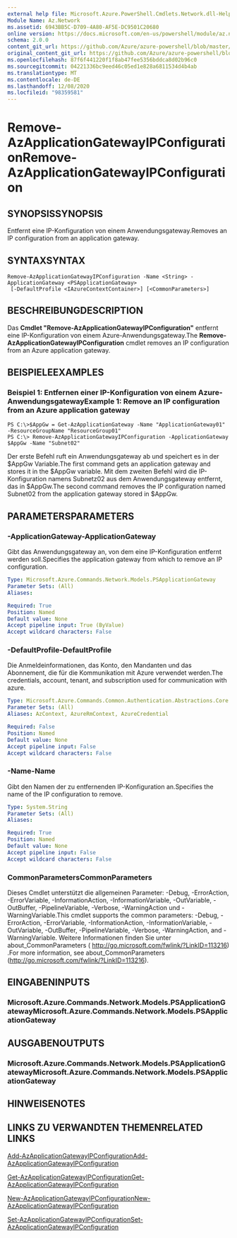 ```yaml
---
external help file: Microsoft.Azure.PowerShell.Cmdlets.Network.dll-Help.xml
Module Name: Az.Network
ms.assetid: 6943BB5C-D709-4A80-AF5E-DC9501C20680
online version: https://docs.microsoft.com/en-us/powershell/module/az.network/remove-azapplicationgatewayipconfiguration
schema: 2.0.0
content_git_url: https://github.com/Azure/azure-powershell/blob/master/src/Network/Network/help/Remove-AzApplicationGatewayIPConfiguration.md
original_content_git_url: https://github.com/Azure/azure-powershell/blob/master/src/Network/Network/help/Remove-AzApplicationGatewayIPConfiguration.md
ms.openlocfilehash: 87f6f441220f1f8ab47fee5356bddca8d02b96c0
ms.sourcegitcommit: 04221336bc9eed46c05ed1e828a6811534d4b4ab
ms.translationtype: MT
ms.contentlocale: de-DE
ms.lasthandoff: 12/08/2020
ms.locfileid: "98359581"
---
```

# <span data-ttu-id="4a18a-101">Remove-AzApplicationGatewayIPConfiguration</span><span class="sxs-lookup"><span data-stu-id="4a18a-101">Remove-AzApplicationGatewayIPConfiguration</span></span>

## <span data-ttu-id="4a18a-102">SYNOPSIS</span><span class="sxs-lookup"><span data-stu-id="4a18a-102">SYNOPSIS</span></span>
<span data-ttu-id="4a18a-103">Entfernt eine IP-Konfiguration von einem Anwendungsgateway.</span><span class="sxs-lookup"><span data-stu-id="4a18a-103">Removes an IP configuration from an application gateway.</span></span>

## <span data-ttu-id="4a18a-104">SYNTAX</span><span class="sxs-lookup"><span data-stu-id="4a18a-104">SYNTAX</span></span>

```
Remove-AzApplicationGatewayIPConfiguration -Name <String> -ApplicationGateway <PSApplicationGateway>
 [-DefaultProfile <IAzureContextContainer>] [<CommonParameters>]
```

## <span data-ttu-id="4a18a-105">BESCHREIBUNG</span><span class="sxs-lookup"><span data-stu-id="4a18a-105">DESCRIPTION</span></span>
<span data-ttu-id="4a18a-106">Das **Cmdlet "Remove-AzApplicationGatewayIPConfiguration"** entfernt eine IP-Konfiguration von einem Azure-Anwendungsgateway.</span><span class="sxs-lookup"><span data-stu-id="4a18a-106">The **Remove-AzApplicationGatewayIPConfiguration** cmdlet removes an IP configuration from an Azure application gateway.</span></span>

## <span data-ttu-id="4a18a-107">BEISPIELE</span><span class="sxs-lookup"><span data-stu-id="4a18a-107">EXAMPLES</span></span>

### <span data-ttu-id="4a18a-108">Beispiel 1: Entfernen einer IP-Konfiguration von einem Azure-Anwendungsgateway</span><span class="sxs-lookup"><span data-stu-id="4a18a-108">Example 1: Remove an IP configuration from an Azure application gateway</span></span>
```
PS C:\>$AppGw = Get-AzApplicationGateway -Name "ApplicationGateway01" -ResourceGroupName "ResourceGroup01"
PS C:\> Remove-AzApplicationGatewayIPConfiguration -ApplicationGateway $AppGw -Name "Subnet02"
```

<span data-ttu-id="4a18a-109">Der erste Befehl ruft ein Anwendungsgateway ab und speichert es in der $AppGw Variable.</span><span class="sxs-lookup"><span data-stu-id="4a18a-109">The first command gets an application gateway and stores it in the $AppGw variable.</span></span>
<span data-ttu-id="4a18a-110">Mit dem zweiten Befehl wird die IP-Konfiguration namens Subnetz02 aus dem Anwendungsgateway entfernt, das in $AppGw.</span><span class="sxs-lookup"><span data-stu-id="4a18a-110">The second command removes the IP configuration named Subnet02 from the application gateway stored in $AppGw.</span></span>

## <span data-ttu-id="4a18a-111">PARAMETERS</span><span class="sxs-lookup"><span data-stu-id="4a18a-111">PARAMETERS</span></span>

### <span data-ttu-id="4a18a-112">-ApplicationGateway</span><span class="sxs-lookup"><span data-stu-id="4a18a-112">-ApplicationGateway</span></span>
<span data-ttu-id="4a18a-113">Gibt das Anwendungsgateway an, von dem eine IP-Konfiguration entfernt werden soll.</span><span class="sxs-lookup"><span data-stu-id="4a18a-113">Specifies the application gateway from which to remove an IP configuration.</span></span>

```yaml
Type: Microsoft.Azure.Commands.Network.Models.PSApplicationGateway
Parameter Sets: (All)
Aliases:

Required: True
Position: Named
Default value: None
Accept pipeline input: True (ByValue)
Accept wildcard characters: False
```

### <span data-ttu-id="4a18a-114">-DefaultProfile</span><span class="sxs-lookup"><span data-stu-id="4a18a-114">-DefaultProfile</span></span>
<span data-ttu-id="4a18a-115">Die Anmeldeinformationen, das Konto, den Mandanten und das Abonnement, die für die Kommunikation mit Azure verwendet werden.</span><span class="sxs-lookup"><span data-stu-id="4a18a-115">The credentials, account, tenant, and subscription used for communication with azure.</span></span>

```yaml
Type: Microsoft.Azure.Commands.Common.Authentication.Abstractions.Core.IAzureContextContainer
Parameter Sets: (All)
Aliases: AzContext, AzureRmContext, AzureCredential

Required: False
Position: Named
Default value: None
Accept pipeline input: False
Accept wildcard characters: False
```

### <span data-ttu-id="4a18a-116">-Name</span><span class="sxs-lookup"><span data-stu-id="4a18a-116">-Name</span></span>
<span data-ttu-id="4a18a-117">Gibt den Namen der zu entfernenden IP-Konfiguration an.</span><span class="sxs-lookup"><span data-stu-id="4a18a-117">Specifies the name of the IP configuration to remove.</span></span>

```yaml
Type: System.String
Parameter Sets: (All)
Aliases:

Required: True
Position: Named
Default value: None
Accept pipeline input: False
Accept wildcard characters: False
```

### <span data-ttu-id="4a18a-118">CommonParameters</span><span class="sxs-lookup"><span data-stu-id="4a18a-118">CommonParameters</span></span>
<span data-ttu-id="4a18a-119">Dieses Cmdlet unterstützt die allgemeinen Parameter: -Debug, -ErrorAction, -ErrorVariable, -InformationAction, -InformationVariable, -OutVariable, -OutBuffer, -PipelineVariable, -Verbose, -WarningAction und -WarningVariable.</span><span class="sxs-lookup"><span data-stu-id="4a18a-119">This cmdlet supports the common parameters: -Debug, -ErrorAction, -ErrorVariable, -InformationAction, -InformationVariable, -OutVariable, -OutBuffer, -PipelineVariable, -Verbose, -WarningAction, and -WarningVariable.</span></span> <span data-ttu-id="4a18a-120">Weitere Informationen finden Sie unter about_CommonParameters ( http://go.microsoft.com/fwlink/?LinkID=113216) .</span><span class="sxs-lookup"><span data-stu-id="4a18a-120">For more information, see about_CommonParameters (http://go.microsoft.com/fwlink/?LinkID=113216).</span></span>

## <span data-ttu-id="4a18a-121">EINGABEN</span><span class="sxs-lookup"><span data-stu-id="4a18a-121">INPUTS</span></span>

### <span data-ttu-id="4a18a-122">Microsoft.Azure.Commands.Network.Models.PSApplicationGateway</span><span class="sxs-lookup"><span data-stu-id="4a18a-122">Microsoft.Azure.Commands.Network.Models.PSApplicationGateway</span></span>

## <span data-ttu-id="4a18a-123">AUSGABEN</span><span class="sxs-lookup"><span data-stu-id="4a18a-123">OUTPUTS</span></span>

### <span data-ttu-id="4a18a-124">Microsoft.Azure.Commands.Network.Models.PSApplicationGateway</span><span class="sxs-lookup"><span data-stu-id="4a18a-124">Microsoft.Azure.Commands.Network.Models.PSApplicationGateway</span></span>

## <span data-ttu-id="4a18a-125">HINWEISE</span><span class="sxs-lookup"><span data-stu-id="4a18a-125">NOTES</span></span>

## <span data-ttu-id="4a18a-126">LINKS ZU VERWANDTEN THEMEN</span><span class="sxs-lookup"><span data-stu-id="4a18a-126">RELATED LINKS</span></span>

[<span data-ttu-id="4a18a-127">Add-AzApplicationGatewayIPConfiguration</span><span class="sxs-lookup"><span data-stu-id="4a18a-127">Add-AzApplicationGatewayIPConfiguration</span></span>](./Add-AzApplicationGatewayIPConfiguration.md)

[<span data-ttu-id="4a18a-128">Get-AzApplicationGatewayIPConfiguration</span><span class="sxs-lookup"><span data-stu-id="4a18a-128">Get-AzApplicationGatewayIPConfiguration</span></span>](./Get-AzApplicationGatewayIPConfiguration.md)

[<span data-ttu-id="4a18a-129">New-AzApplicationGatewayIPConfiguration</span><span class="sxs-lookup"><span data-stu-id="4a18a-129">New-AzApplicationGatewayIPConfiguration</span></span>](./New-AzApplicationGatewayIPConfiguration.md)

[<span data-ttu-id="4a18a-130">Set-AzApplicationGatewayIPConfiguration</span><span class="sxs-lookup"><span data-stu-id="4a18a-130">Set-AzApplicationGatewayIPConfiguration</span></span>](./Set-AzApplicationGatewayIPConfiguration.md)


